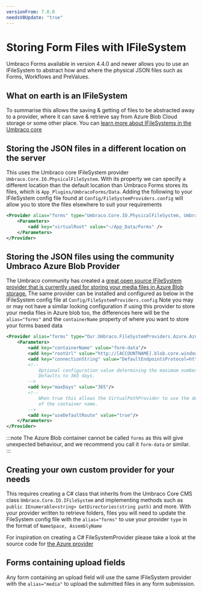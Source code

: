 ```yaml
---
versionFrom: 7.0.0
needsV8Update: "true"
---
```


# Storing Form Files with IFileSystem
Umbraco Forms available in version 4.4.0 and newer allows you to use an IFileSystem to abstract how and where the physical JSON files such as Forms, Workflows and PreValues.

## What on earth is an IFileSystem
To summarise this allows the saving & getting of files to be abstracted away to a provider, where it can save & retrieve say from Azure Blob Cloud storage or some other place. You can [learn more about IFileSystems in the Umbraco core](../../../../Extending/Custom-File-Systems.md) 

## Storing the JSON files in a different location on the server
This uses the Umbraco core IFileSystem provider `Umbraco.Core.IO.PhysicalFileSystem`. With its property we can specify a different location than the default location than Umbraco Forms stores its files, which is `App_Plugins/UmbracoForms/Data`.
Adding the following to your IFileSystem config file found at `Config/FileSystemProviders.config` will allow you to store the files elsewhere to suit your requirements

```xml
<Provider alias="forms" type="Umbraco.Core.IO.PhysicalFileSystem, Umbraco.Core">
    <Parameters>
        <add key="virtualRoot" value="~/App_Data/Forms" />
    </Parameters>
</Provider>
```

## Storing the JSON files using the community Umbraco Azure Blob Provider
The Umbraco community has created a [great open source IFileSystem provider that is currently used for storing your media files in Azure Blob storage.](https://our.umbraco.com/projects/collaboration/umbracofilesystemprovidersazure/) The same provider can be installed and configured as below in the IFileSystem config file at `Config/FileSystemProviders.config`
Note you may or may not have a similar looking configuration if using this provider to store your media files in Azure blob too, the differences here will be the `alias="forms"` and the `containerName` property of where you want to store your forms based data

```xml
<Provider alias="forms" type="Our.Umbraco.FileSystemProviders.Azure.AzureBlobFileSystem, Our.Umbraco.FileSystemProviders.Azure">
    <Parameters>
        <add key="containerName" value="form-data"/>
        <add key="rootUrl" value="http://[ACCOUNTNAME].blob.core.windows.net/"/>
        <add key="connectionString" value="DefaultEndpointsProtocol=https;AccountName=[ACCOUNTNAME];AccountKey=[YOURACCOUNTKEY]"/>
        <!--
            Optional configuration value determining the maximum number of days to cache items in the browser.
            Defaults to 365 days.
        -->
        <add key="maxDays" value="365"/>
        <!--
            When true this allows the VirtualPathProvider to use the default "media" route prefix regardless 
            of the container name.
        -->
        <add key="useDefaultRoute" value="true"/>
    </Parameters>
</Provider>
```

:::note
The Azure Blob container cannot be called `forms` as this will give unexpected behaviour, and we recommend you call it `form-data` or similar.
:::

## Creating your own custom provider for your needs
This requires creating a C# class that inherits from the Umbraco Core CMS class `Umbraco.Core.IO.IFileSystem` and implementing methods such as `public IEnumerable<string> GetDirectories(string path)` and more.
With your provider written to retrieve folders, files you will need to update the FileSystem config file with the `alias="forms"` to use your provider `type` in the format of `NameSpace, AssemblyName`

For inspiration on creating a C# FileSystemProvider please take a look at the source code for [the Azure provider](https://github.com/JimBobSquarePants/UmbracoFileSystemProviders.Azure)

## Forms containing upload fields
Any form containing an upload field will use the same IFileSystem provider with the `alias="media"` to upload the submitted files in any form submission. 
